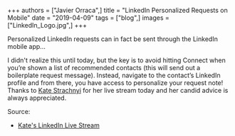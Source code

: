 +++
authors = ["Javier Orraca",]
title = "LinkedIn Personalized Requests on Mobile"
date = "2019-04-09"
tags = ["blog",]
images = ["LinkedIn_Logo.jpg",]
+++

Personalized LinkedIn requests can in fact be sent through the LinkedIn mobile app...
<!--more-->
I didn't realize this until today, but the key is to avoid hitting Connect when you’re shown a list of recommended contacts (this will send out a boilerplate request message). Instead, navigate to the contact’s LinkedIn profile and from there, you have access to personalize your request note! Thanks to [Kate Strachnyi](https://www.linkedin.com/in/kate-strachnyi-data/) for her live stream today and her candid advice is always appreciated.

Source:

* [Kate's LinkedIn Live Stream](https://www.linkedin.com/feed/update/urn:li:activity:6521414350199091200)